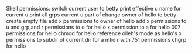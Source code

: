 Shell permissions:
switch current user to betty
print effective u name for current u
print all grps current u part of
change owner of hello to betty
create empty file 
add x permissions to owner of hello
add x permissions to u and grp,and r permissions to o for hello
x permission to a for hello
007 permissions for hello
chmod for hello
reference olleh's mode as hello's
x permissions to subdir of current dir for a
mkdir with 751 permissions
chgrp for hello

